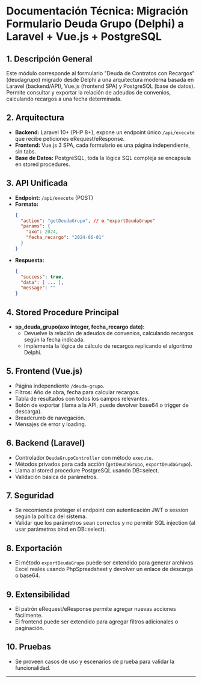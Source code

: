 # Documentación Técnica: Migración Formulario Deuda Grupo (Delphi) a Laravel + Vue.js + PostgreSQL

## 1. Descripción General
Este módulo corresponde al formulario "Deuda de Contratos con Recargos" (deudagrupo) migrado desde Delphi a una arquitectura moderna basada en Laravel (backend/API), Vue.js (frontend SPA) y PostgreSQL (base de datos). Permite consultar y exportar la relación de adeudos de convenios, calculando recargos a una fecha determinada.

## 2. Arquitectura
- **Backend:** Laravel 10+ (PHP 8+), expone un endpoint único `/api/execute` que recibe peticiones eRequest/eResponse.
- **Frontend:** Vue.js 3 SPA, cada formulario es una página independiente, sin tabs.
- **Base de Datos:** PostgreSQL, toda la lógica SQL compleja se encapsula en stored procedures.

## 3. API Unificada
- **Endpoint:** `/api/execute` (POST)
- **Formato:**
  ```json
  {
    "action": "getDeudaGrupo", // o "exportDeudaGrupo"
    "params": {
      "axo": 2024,
      "fecha_recargo": "2024-06-01"
    }
  }
  ```
- **Respuesta:**
  ```json
  {
    "success": true,
    "data": [ ... ],
    "message": ""
  }
  ```

## 4. Stored Procedure Principal
- **sp_deuda_grupo(axo integer, fecha_recargo date):**
  - Devuelve la relación de adeudos de convenios, calculando recargos según la fecha indicada.
  - Implementa la lógica de cálculo de recargos replicando el algoritmo Delphi.

## 5. Frontend (Vue.js)
- Página independiente `/deuda-grupo`.
- Filtros: Año de obra, fecha para calcular recargos.
- Tabla de resultados con todos los campos relevantes.
- Botón de exportar (llama a la API, puede devolver base64 o trigger de descarga).
- Breadcrumb de navegación.
- Mensajes de error y loading.

## 6. Backend (Laravel)
- Controlador `DeudaGrupoController` con método `execute`.
- Métodos privados para cada acción (`getDeudaGrupo`, `exportDeudaGrupo`).
- Llama al stored procedure PostgreSQL usando DB::select.
- Validación básica de parámetros.

## 7. Seguridad
- Se recomienda proteger el endpoint con autenticación JWT o session según la política del sistema.
- Validar que los parámetros sean correctos y no permitir SQL injection (al usar parámetros bind en DB::select).

## 8. Exportación
- El método `exportDeudaGrupo` puede ser extendido para generar archivos Excel reales usando PhpSpreadsheet y devolver un enlace de descarga o base64.

## 9. Extensibilidad
- El patrón eRequest/eResponse permite agregar nuevas acciones fácilmente.
- El frontend puede ser extendido para agregar filtros adicionales o paginación.

## 10. Pruebas
- Se proveen casos de uso y escenarios de prueba para validar la funcionalidad.

---
